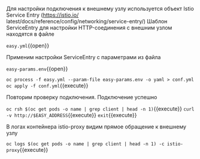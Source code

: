 Для настройки подключения к внешнему узлу используется объект Istio Service Entry (https://istio.io/
latest/docs/reference/config/networking/service-entry/)
Шаблон ServiceEntry для настройки HTTP-соединения с внешним узлом находятся в файле

`easy.yml`{{open}}

Применим настройки ServiceEntry с параметрами из файла

`easy-params.env`{{open}}

`oc process -f easy.yml --param-file easy-params.env -o yaml > conf.yml
oc apply -f conf.yml`{{execute}}

Повторим проверку подключения. Подключение успешно

`oc rsh $(oc get pods -o name | grep client | head -n 1)`{{execute}}
`curl -v http://$EASY_ADDRESS`{{execute}}
`exit`{{execute}}

В логах контейнера istio-proxy видим прямое обращение к внешнему узлу

`oc logs $(oc get pods -o name | grep client | head -n 1) -c istio-proxy`{{execute}}
